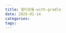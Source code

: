 ```yaml
---
title: 멀티모듈-with-gradle
date: 2025-01-14
categories: 
tags:
---
```





<script src="https://giscus.app/client.js"
        data-repo="YeaChan05/YeaChan05.github.io"
        data-repo-id="R_kgDONnXleQ"
        data-category="Announcements"
        data-category-id="DIC_kwDONnXlec4Cl2a5"
        data-mapping="pathname"
        data-strict="0"
        data-reactions-enabled="1"
        data-emit-metadata="0"
        data-input-position="bottom"
        data-theme="preferred_color_scheme"
        data-lang="ko"
        crossorigin="anonymous"
        async>
</script>